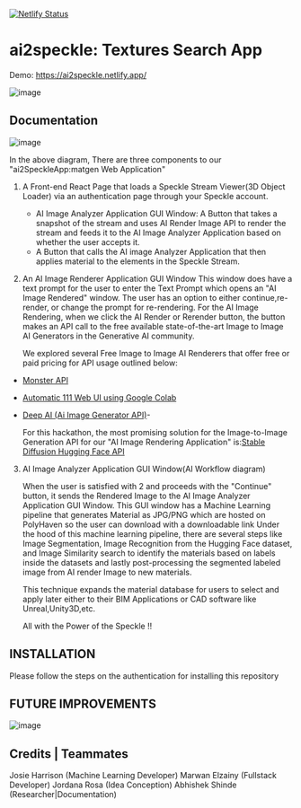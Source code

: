 [![Netlify Status](https://api.netlify.com/api/v1/badges/cc65ce29-6c3f-4163-8623-296aeb65cc87/deploy-status)](https://app.netlify.com/sites/ai2speckle/deploys)

# ai2speckle: Textures Search App

Demo: https://ai2speckle.netlify.app/

![image](https://drive.google.com/uc?export=view&id=1WJfsmOxAo_4Xp9vwAxm57CzD5P7SAWsS)

## Documentation

![image](https://drive.google.com/uc?export=view&id=1Fio5xeZT2WQn_UehD37LkC74QGL4vKka)

In the above diagram, There are three components to our "ai2SpeckleApp:matgen Web Application"

1. A Front-end React Page that loads a Speckle Stream Viewer(3D Object Loader) via an authentication page through your Speckle account.

   - AI Image Analyzer Application GUI Window: A Button that takes a snapshot of the stream and uses AI Render Image API to render the stream and feeds it to the AI Image Analyzer Application based on whether the user accepts it.
   - A Button that calls the AI image Analyzer Application that then applies material to the elements in the Speckle Stream.

2. An AI Image Renderer Application GUI Window
   This window does have a text prompt for the user to enter the Text Prompt which opens an "AI Image Rendered" window. The user has an option to either continue,re-render, or change the prompt for re-rendering.
   For the AI Image Rendering, when we click the AI Render or Rerender button, the button makes an API call to the free available state-of-the-art Image to Image AI Generators in the Generative AI community.

   We explored several Free Image to Image AI Renderers that offer free or paid pricing for API usage outlined below:

- [Monster API](https://developer.monsterapi.ai/reference/post_generate-img2img)
- [Automatic 111 Web UI using Google Colab](https://github.com/AUTOMATIC1111/stable-diffusion-webui)
- [Deep AI (Ai Image Generator API)](https://deepai.org/docs)-

  For this hackathon, the most promising solution for the Image-to-Image Generation API for our "AI Image Rendering Application" is:[Stable Diffusion Hugging Face API ](https://huggingface.co/spaces/MykolaL/StableDesign)

3. AI Image Analyzer Application GUI Window(AI Workflow diagram)

   When the user is satisfied with 2 and proceeds with the "Continue" button, it sends the Rendered Image to the AI Image Analyzer Application GUI Window.
   This GUI window has a Machine Learning pipeline that generates Material as JPG/PNG which are hosted on PolyHaven so the user can download with a downloadable link
   Under the hood of this machine learning pipeline, there are several steps like Image Segmentation, Image Recognition from the Hugging Face dataset, and Image Similarity search to identify the materials based on labels inside the datasets
   and lastly post-processing the segmented labeled image from AI render Image to new materials.

   This technique expands the material database for users to select and apply later either to their BIM Applications or CAD software like Unreal,Unity3D,etc.

   All with the Power of the Speckle !!

## INSTALLATION

Please follow the steps on the authentication for installing this repository

## FUTURE IMPROVEMENTS

![image](https://drive.google.com/uc?export=view&id=1mYlxp9jANl7ho2QhP9nc0QpsO52VdFGO)

## Credits | Teammates

Josie Harrison (Machine Learning Developer)
Marwan Elzainy (Fullstack Developer)
Jordana Rosa (Idea Conception)
Abhishek Shinde (Researcher|Documentation)
